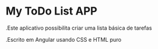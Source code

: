 # My ToDo List APP

.Este aplicativo possibilita criar uma lista básica de tarefas

.Escrito em Angular usando CSS e HTML puro
